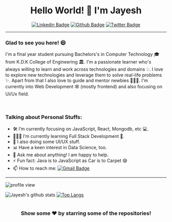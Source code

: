 <div align="center">

# Hello World! 🕺 I'm Jayesh

[![Linkedin Badge](https://img.shields.io/badge/-jayeshintech-0072b1?style=flat&logo=Linkedin&logoColor=white&link=https://www.linkedin.com/in/jayeshintech/)](https://www.linkedin.com/in/jayeshintech/) [![Github Badge](https://img.shields.io/badge/-TechLead21-grey?style=flat&logo=github&logoColor=white&link=https://github.com/TechLead-21/)](https://www.github.com/TechLead-21/) [![Twitter Badge](https://img.shields.io/badge/-jayeshintech-00acee?style=flat&logo=twitter&logoColor=white&link=https://twitter.com/jayeshintech/)](https://www.twitter.com/jayeshintech/)

</div>

---

### Glad to see you here! 😄 

I'm a final year student pursuing Bachelors's in Computer Technology 🎓 from K.D.K College of Engineering 🏛. I'm a passionate learner who's always willing to learn and work across technologies and domains 💡. I love to explore new technologies and leverage them to solve real-life problems ✨. Apart from that I also love to guide and mentor newbies 👨🏻‍💻. I'm currently into Web Development 🕸️ (mostly frontend) and also focusing on Ui/Ux field.

<br />

### Talking about Personal Stuffs:

- 🛠 I’m currently focusing on JavaScript, React, Mongodb, etc 💻.
- 👨🏻‍💻 I’m currently learning Full Stack Development 🚀.
- 🎨 I also doing some UI/UX stuff.
- 📊 Have a keen interest in Data Science, too.
- 💬 Ask me about anything! I am happy to help.
- ⚡ Fun fact: Java is to JavaScript as Car is to Carpet 😅
- 📫 How to reach me: [![Gmail Badge](https://img.shields.io/badge/-techlead.2112@gmail.com-c14438?style=flat&logo=Gmail&logoColor=white&link=mailto:techlead.2112@gmail.com)](mailto:techlead.2112@gmail.com)

---

![profile view](https://gpvc.arturio.dev/TechLead-21)

![Jayesh's github stats](https://github-readme-stats.vercel.app/api?username=TechLead-21&show_icons=true&theme=highcontrast)
[![Top Langs](https://github-readme-stats.vercel.app/api/top-langs/?username=TechLead-21&layout=compact)](https://github.com/TechLead-21/github-readme-stats)

#

<div align="center">

### Show some ❤️ by starring some of the repositories!

</div>



<!--
**TechLead-21/TechLead-21** is a ✨ _special_ ✨ repository because its `README.md` (this file) appears on your GitHub profile.

Here are some ideas to get you started:

- 🔭 I’m currently working on ...
- 🌱 I’m currently learning ...
- 👯 I’m looking to collaborate on ...
- 🤔 I’m looking for help with ... 
- 💬 Ask me about ...
- 📫 How to reach me: ...
- 😄 Pronouns: ...
- ⚡ Fun fact: ...
-->
